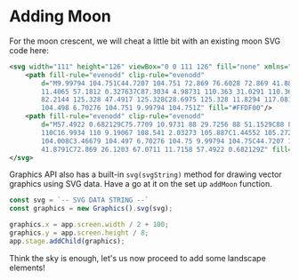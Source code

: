 # Adding Moon

For the moon crescent, we will cheat a little bit with an existing moon SVG code here:

```svg
<svg width="111" height="126" viewBox="0 0 111 126" fill="none" xmlns="http://www.w3.org/2000/svg">
    <path fill-rule="evenodd" clip-rule="evenodd"
        d="M9.99794 104.751C44.7207 104.751 72.869 76.6028 72.869 41.8801C72.869 25.9516 66.9455
        11.4065 57.1812 0.327637C87.3034 4.98731 110.363 31.0291 110.363 62.4566C110.363 97.1793
        82.2144 125.328 47.4917 125.328C28.6975 125.328 11.8294 117.081 0.308472 104.009C3.46679
        104.498 6.70276 104.751 9.99794 104.751Z" fill="#FFDF00"/>
    <path fill-rule="evenodd" clip-rule="evenodd"
        d="M57.4922 0.682129C75.7709 10.9731 88 29.7256 88 51.1529C88 83.6533 59.8656 110 25.16
        110C16.9934 110 9.19067 108.541 2.03273 105.887C1.44552 105.272 0.870627 104.646 0.308472
        104.008C3.46679 104.497 6.70276 104.75 9.99794 104.75C44.7207 104.75 72.869 76.6018 72.869
        41.8791C72.869 26.1203 67.0711 11.7158 57.4922 0.682129Z" fill="#DEC61A"/>
</svg>
```

Graphics API also has a built-in `svg(svgString)` method for drawing vector graphics using SVG data. Have a go at it on the set up `addMoon` function.

```javascript
const svg = `-- SVG DATA STRING --`
const graphics = new Graphics().svg(svg);

graphics.x = app.screen.width / 2 + 100;
graphics.y = app.screen.height / 8;
app.stage.addChild(graphics);
```

Think the sky is enough, let's us now proceed to add some landscape elements!